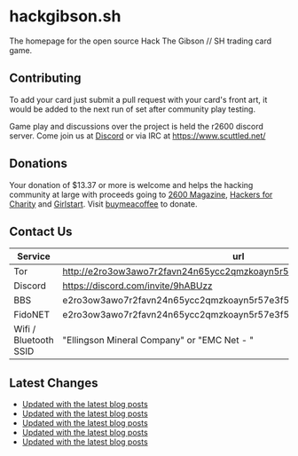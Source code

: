 # hackgibson.sh
The homepage for the open source Hack The Gibson // SH trading card game.


## Contributing

To add your card just submit a pull request with your card's front art, it would be added to the next run of set after community play testing.

Game play and discussions over the project is held the r2600 discord server. Come join us at [Discord](https://discord.com/invite/9hABUzz) or via IRC at https://www.scuttled.net/


## Donations

Your donation of $13.37 or more is welcome and helps the hacking community at large with proceeds going to [2600 Magazine](https://2600.com/), [Hackers for Charity](https://hackersforcharity.org) and [Girlstart](https://girlstart.org).  Visit [buymeacoffee](https://www.buymeacoffee.com/hackgibson.sh) to donate.


## Contact Us

Service | url
-|-
Tor | http://e2ro3ow3awo7r2favn24n65ycc2qmzkoayn5r57e3f56nvjwdcgg32ad.onion
Discord | https://discord.com/invite/9hABUzz
BBS | e2ro3ow3awo7r2favn24n65ycc2qmzkoayn5r57e3f56nvjwdcgg32ad.onion:23
FidoNET | e2ro3ow3awo7r2favn24n65ycc2qmzkoayn5r57e3f56nvjwdcgg32ad.onion:24554
Wifi / Bluetooth SSID | "Ellingson Mineral Company" or "EMC Net - <fidonet address>"

## Latest Changes
<!-- BLOG-POST-LIST:START -->
- [Updated with the latest blog posts](https://github.com/DFW2600/hackgibson.sh/commit/e011263735a492bd8a29d0b76ee2967fc0dc4b90)
- [Updated with the latest blog posts](https://github.com/DFW2600/hackgibson.sh/commit/ed87ff8a75f7c453a79ad2b983517f49120b9fc7)
- [Updated with the latest blog posts](https://github.com/DFW2600/hackgibson.sh/commit/83fbd1d85c0f8ab68f50c5dda5d2aaabbc86058a)
- [Updated with the latest blog posts](https://github.com/DFW2600/hackgibson.sh/commit/f5b22edb4b5164a91fccaeac067d9620caf065a2)
- [Updated with the latest blog posts](https://github.com/DFW2600/hackgibson.sh/commit/8660ae28d8128eb180075614517564c9242a2bae)
<!-- BLOG-POST-LIST:END -->
